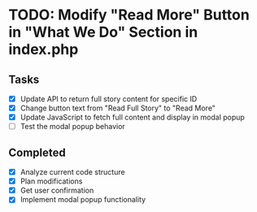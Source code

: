 # TODO: Modify "Read More" Button in "What We Do" Section in index.php

## Tasks
- [x] Update API to return full story content for specific ID
- [x] Change button text from "Read Full Story" to "Read More"
- [x] Update JavaScript to fetch full content and display in modal popup
- [ ] Test the modal popup behavior

## Completed
- [x] Analyze current code structure
- [x] Plan modifications
- [x] Get user confirmation
- [x] Implement modal popup functionality

